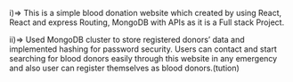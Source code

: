 i)=> This is a simple blood donation website which created by using React, React and express Routing, MongoDB with APIs as it is a Full stack Project.

ii)=> Used MongoDB cluster to store registered donors’ data and implemented hashing for password security. Users can contact and start searching for blood donors easily through this website in any emergency and also user can register themselves as blood donors.(tution)
